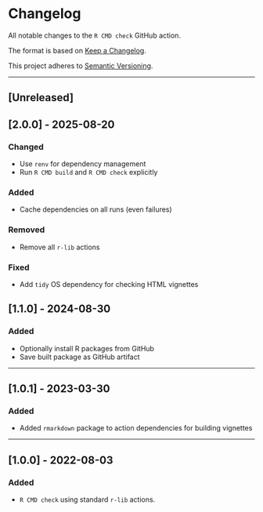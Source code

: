 # Changelog
All notable changes to the `R CMD check` GitHub action.

The format is based on [Keep a Changelog](https://keepachangelog.com/en/1.0.0/).

This project adheres to [Semantic Versioning](https://semver.org/spec/v2.0.0.html).

---

## [Unreleased]

## [2.0.0] - 2025-08-20

### Changed
- Use `renv` for dependency management
- Run `R CMD build` and `R CMD check` explicitly

### Added
- Cache dependencies on all runs (even failures)

### Removed
- Remove all `r-lib` actions

### Fixed
- Add `tidy` OS dependency for checking HTML vignettes


## [1.1.0] - 2024-08-30
### Added
- Optionally install R packages from GitHub
- Save built package as GitHub artifact

---

## [1.0.1] - 2023-03-30
### Added
- Added `rmarkdown` package to action dependencies for building vignettes

---

## [1.0.0] - 2022-08-03
### Added
- `R CMD check` using standard `r-lib` actions.
